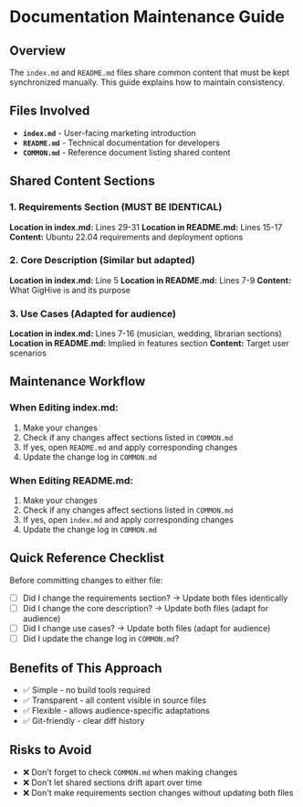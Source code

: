 # Documentation Maintenance Guide

## Overview
The `index.md` and `README.md` files share common content that must be kept synchronized manually. This guide explains how to maintain consistency.

## Files Involved
- **`index.md`** - User-facing marketing introduction
- **`README.md`** - Technical documentation for developers
- **`COMMON.md`** - Reference document listing shared content

## Shared Content Sections

### 1. Requirements Section (MUST BE IDENTICAL)
**Location in index.md:** Lines 29-31
**Location in README.md:** Lines 15-17
**Content:** Ubuntu 22.04 requirements and deployment options

### 2. Core Description (Similar but adapted)
**Location in index.md:** Line 5
**Location in README.md:** Lines 7-9
**Content:** What GigHive is and its purpose

### 3. Use Cases (Adapted for audience)
**Location in index.md:** Lines 7-16 (musician, wedding, librarian sections)
**Location in README.md:** Implied in features section
**Content:** Target user scenarios

## Maintenance Workflow

### When Editing index.md:
1. Make your changes
2. Check if any changes affect sections listed in `COMMON.md`
3. If yes, open `README.md` and apply corresponding changes
4. Update the change log in `COMMON.md`

### When Editing README.md:
1. Make your changes  
2. Check if any changes affect sections listed in `COMMON.md`
3. If yes, open `index.md` and apply corresponding changes
4. Update the change log in `COMMON.md`

## Quick Reference Checklist

Before committing changes to either file:
- [ ] Did I change the requirements section? → Update both files identically
- [ ] Did I change the core description? → Update both files (adapt for audience)
- [ ] Did I change use cases? → Update both files (adapt for audience)
- [ ] Did I update the change log in `COMMON.md`?

## Benefits of This Approach
- ✅ Simple - no build tools required
- ✅ Transparent - all content visible in source files
- ✅ Flexible - allows audience-specific adaptations
- ✅ Git-friendly - clear diff history

## Risks to Avoid
- ❌ Don't forget to check `COMMON.md` when making changes
- ❌ Don't let shared sections drift apart over time
- ❌ Don't make requirements section changes without updating both files
